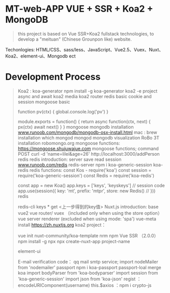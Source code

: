 # MT-web-APP VUE + SSR + Koa2 + MongoDB

>  this project is based on Vue SSR+Koa2 fullstack technologies, to develop a "meituan" (Chinese Grounpon like) website.

Techonlogies: HTML/CSS、sass/less、JavaScript、Vue2.5、Vuex、Nuxt、Koa2、element-ui、Mongodb ect

# Development Process

> Koa2 :
>koa-generator
>  npm install -g koa-generator
>  koa2 -e project
>  async and await
>  koa2 media
>  koa2 router
>  redis basic
>  cookie and session
>  mongoose basic
>
>  function pv(ctx) {
>    global.console.log('pv')
>  }
>
>  module.exports = function() {
>    return async function(ctx, next) {
>      px(ctx)
>      await next()
>    }
>  }
>  mongoose
>  mongodb installation
>  www.runoob.com/mongodb/mongodb-osx-install.html
>  mac : brew installation
>  which mongod
>  mongod
>  mongodb visualization RoBo 3T installation
>  robomongo.org
>  mongoose functions:
>  https://mongoose.shujuwajue.com
>  mongoose functions;
>  command POST 
>  curl -d 'name=lilei&age=26' http://localhost:3000/addPerson
>  redis
>  redis introduction:
>  server save read session 
>  www.runoob.com/redis
>  redis-server
>  npm i koa-generic-session koa-redis
>  redis functions:
>  const Kos - require('koa')
>  const session = require('koa-generic-session')
>  const Redis = require('koa-redis')
>
>  const app = new Koa()
>  app.keys = ['keys', 'keyskeys'] //  session code
>  app.use(session({
>    key: 'mt',
>    prefix: 'mtpr',
>    store: new Redis() // 
>  }))
>  redis
>
>
>  redis-cli
>  keys *
>  get <上一步得到的key值>
>  Nuxt.js introduction:
>  base vue2 
>   vue router/ vuex （included only when using the store option）
>  vue server renderer (excluded when using mode: 'spa')
>  vue-meta
>  install
>  https://zh.nuxtjs.org
>  koa2 project：
>
>  vue init nuxt-community/koa-template <project>
>  nrm npm 
>  Vue SSR 
>  （2.0.0）
>  npm install -g npx
>  npx create-nuxt-app project-name
>
>  element-ui
>
>  E-mail verification code：
>   qq mail smtp service;
>  import nodeMailer from 'nodemailer'
>  passport
>  npm i koa-passport passport-loal
>  merge koa
>  import bodyParser from 'koa-bodyparser'
>  import session from 'koa-generic-session'
>  import json from 'koa-json'
>  regist
>  ：encodeURIComponent(username)
>  this.$axios
>  ：npm i crypto-js
